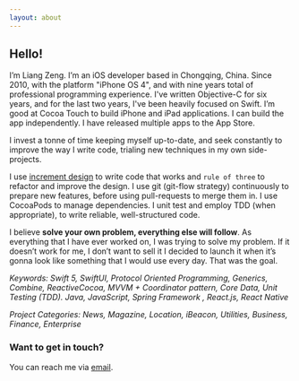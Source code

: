 ```yaml
---
layout: about
---
```


## Hello!

I’m Liang Zeng. I’m an iOS developer based in Chongqing, China. Since 2010,
with the platform "iPhone OS 4", and with nine years total of professional
programming experience. I've written Objective-C for six years, and for the
last two years, I've been heavily focused on Swift. I’m good at Cocoa Touch to
build iPhone and iPad applications. I can build the app independently. I have
released multiple apps to the App Store.

I invest a tonne of time keeping myself up-to-date, and seek constantly to
improve the way I write code, trialing new techniques in my own side-projects.

I use [increment design](https://www.jamesshore.com/Agile-Book/incremental_design.html)
to write code that works and `rule of three` to refactor and improve the design. I
use git (git-flow strategy) continuously to prepare new features, before using
pull-requests to merge them in. I use CocoaPods to manage dependencies. I unit
test and employ TDD (when appropriate), to write reliable, well-structured code.

I believe **solve your own problem, everything else will follow**. As everything
that I have ever worked on, I was trying to solve my problem.  If it doesn’t
work for me, I don’t want to sell it I decided to launch it when it’s gonna look
like something that I would use every day. That was the goal.

*Keywords: Swift 5, SwiftUI, Protocol Oriented Programming, Generics, Combine,
ReactiveCocoa, MVVM + Coordinator pattern, Core Data, Unit Testing (TDD). Java,
JavaScript, Spring Framework , React.js, React Native*

*Project Categories: News, Magazine, Location, iBeacon, Utilities, Business,
Finance, Enterprise*

### Want to get in touch?

You can reach me via <a href="mailto:objczl@gmail.com">email</a>.

